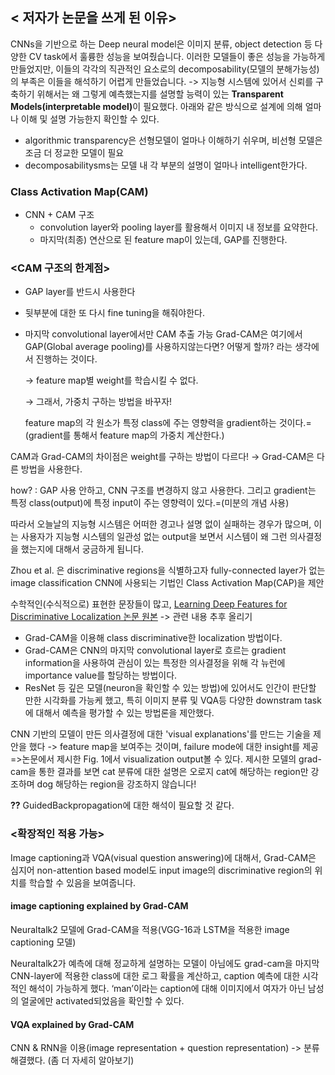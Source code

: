 ## < 저자가 논문을 쓰게 된 이유>
CNNs을 기반으로 하는 Deep neural model은 이미지 분류, object detection 등 다양한 CV task에서 훌륭한 성능을 보여줬습니다. 이러한 모델들이 좋은 성능을 가능하게 만들었지만, 이들의 각각의 직관적인 
요소로의 decomposability(모델의 분해가능성)의 부족은 이들을 해석하기 어렵게 만들었습니다.
-> 지능형 시스템에 있어서 신뢰를 구축하기 위해서는 왜 그렇게 예측했는지를 설명할 능력이 있는 <strong>Transparent Models(interpretable model)</strong>이 필요했다. 
아래와 같은 방식으로 설계에 의해 얼마나 이해 및 설명 가능한지 확인할 수 있다.
-  algorithmic transparency은 선형모델이 얼마나 이해하기 쉬우며, 비선형 모델은 조금 더 정교한 모델이 필요
-  decomposabilitysms는 모델 내 각 부분의 설명이 얼마나 intelligent한가다.

### Class Activation Map(CAM)

- CNN + CAM 구조
    - convolution layer와 pooling layer를 활용해서 이미지 내 정보를 요약한다.
    - 마지막(최종) 연산으로 된 feature map이 있는데, GAP를 진행한다.
### <CAM 구조의 한계점>

- GAP layer를 반드시 사용한다
- 뒷부분에 대한 또 다시 fine tuning을 해줘야한다.
- 마지막 convolutional layer에서만 CAM 추출 가능
  Grad-CAM은 여기에서 GAP(Global average pooling)를 사용하지않는다면? 어떻게 할까? 라는 생각에서 진행하는 것이다.

  → feature map별 weight를 학습시킬 수 없다.

  → 그래서, 가중치 구하는 방법을 바꾸자!

  feature map의 각 원소가 특정 class에 주는 영향력을 gradient하는 것이다.=(gradient를 통해서 feature map의 가중치 계산한다.)

CAM과 Grad-CAM의 차이점은 weight를 구하는 방법이 다르다!
  → Grad-CAM은 다른 방법을 사용한다.

how? : GAP 사용 안하고, CNN 구조를 변경하지 않고 사용한다. 그리고 gradient는 특정 class(output)에 특정 input이 주는 영향력이 있다.=(미분의 개념 사용)

따라서 오늘날의 지능형 시스템은 어떠한 경고나 설명 없이 실패하는 경우가 많으며, 이는 사용자가 지능형 시스템의 일관성 없는 output을 보면서 시스템이 왜 그런 의사결정을 했는지에 대해서 궁금하게 됩니다.

Zhou et al. 은 discriminative regions을 식별하고자 fully-connected layer가 없는 image classification CNN에 사용되는 기법인 Class Activation Map(CAP)을 제안

수학적인(수식적으로) 표현한 문장들이 많고, [Learning Deep Features for Discriminative Localization 논문 원본](https://arxiv.org/pdf/1512.04150.pdf)
-> 관련 내용 추후 올리기

- Grad-CAM을 이용해 class discriminative한 localization 방법이다.
- Grad-CAM은 CNN의 마지막 convolutional layer로 흐르는 gradient information을 사용하여 관심이 있는 특정한 의사결정을 위해 각 뉴런에 importance value를 할당하는 방법이다.
- ResNet 등 깊은 모델(neuron을 확인할 수 있는 방법)에 있어서도 인간이 판단할 만한 시각화를 가능케 했고, 특히 이미지 분류 및 VQA등 다양한 downstram task에 대해서 예측을 평가할 수 있는 방법론을 제안했다.

CNN 기반의 모델이 만든 의사결정에 대한 'visual explanations'를 만드는 기술을 제안을 했다 -> feature map을 보여주는 것이며, failure mode에 대한 insight를 제공 
=>논문에서 제시한 Fig. 1에서 visualization output볼 수 있다. 제시한 모델의 grad-cam을 통한 결과를 보면 cat 분류에 대한 설명은 오로지 cat에 해당하는 region만 강조하며 dog 해당하는 region을 강조하지 않습니다!

<strong>??</strong> GuidedBackpropagation에 대한 해석이 필요할 것 같다.

### <확장적인 적용 가능>
Image captioning과 VQA(visual question answering)에 대해서, Grad-CAM은 심지어 non-attention based model도 input image의 discriminative region의 위치를 학습할 수 있음을 보여줍니다.

#### image captioning explained by Grad-CAM

Neuraltalk2 모델에 Grad-CAM을 적용(VGG-16과 LSTM을 적용한 image captioning 모델)

Neuraltalk2가 예측에 대해 정교하게 설명하는 모델이 아님에도 grad-cam을 마지막 CNN-layer에 적용한 class에 대한 로그 확률을 계산하고, caption 예측에 대한 시각적인 해석이 가능하게 했다.
‘man’이라는 caption에 대해 이미지에서 여자가 아닌 남성의 얼굴에만 activated되었음을 확인할 수 있다.

#### VQA explained by Grad-CAM

CNN & RNN을 이용(image representation + question representation) -> 분류 해결했다.
(좀 더 자세히 알아보기)
